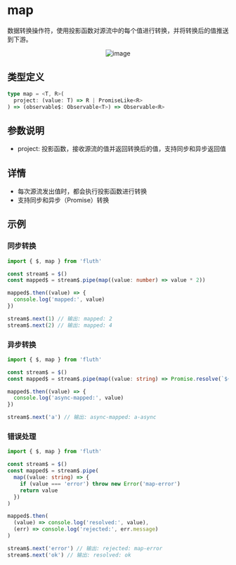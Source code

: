 # map

数据转换操作符，使用投影函数对源流中的每个值进行转换，并将转换后的值推送到下游。

<div style="display: flex; justify-content: center">
  <img src="/map.drawio.svg" alt="image" >
</div>

## 类型定义

```typescript
type map = <T, R>(
  project: (value: T) => R | PromiseLike<R>
) => (observable$: Observable<T>) => Observable<R>
```

## 参数说明

- project: 投影函数，接收源流的值并返回转换后的值，支持同步和异步返回值

## 详情

- 每次源流发出值时，都会执行投影函数进行转换
- 支持同步和异步（Promise）转换

## 示例

### 同步转换

```typescript
import { $, map } from 'fluth'

const stream$ = $()
const mapped$ = stream$.pipe(map((value: number) => value * 2))

mapped$.then((value) => {
  console.log('mapped:', value)
})

stream$.next(1) // 输出: mapped: 2
stream$.next(2) // 输出: mapped: 4
```

### 异步转换

```typescript
import { $, map } from 'fluth'

const stream$ = $()
const mapped$ = stream$.pipe(map((value: string) => Promise.resolve(`${value}-async`)))

mapped$.then((value) => {
  console.log('async-mapped:', value)
})

stream$.next('a') // 输出: async-mapped: a-async
```

### 错误处理

```typescript
import { $, map } from 'fluth'

const stream$ = $()
const mapped$ = stream$.pipe(
  map((value: string) => {
    if (value === 'error') throw new Error('map-error')
    return value
  })
)

mapped$.then(
  (value) => console.log('resolved:', value),
  (err) => console.log('rejected:', err.message)
)

stream$.next('error') // 输出: rejected: map-error
stream$.next('ok') // 输出: resolved: ok
```
